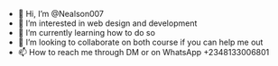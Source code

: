 - 👋 Hi, I’m @Nealson007
- 👀 I’m interested in web design and development 
- 🌱 I’m currently learning how to do so
- 💞️ I’m looking to collaborate on both course if you can help me out 
- 📫 How to reach me through DM or on WhatsApp +2348133006801 

<!---
Nealson007/Nealson007 is a ✨ special ✨ repository because its `README.md` (this file) appears on your GitHub profile.
You can click the Preview link to take a look at your changes.
--->
